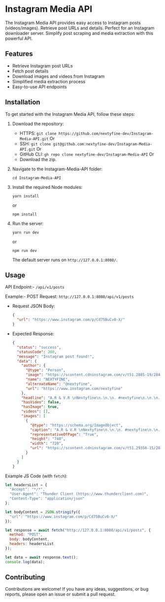 # Instagram Media API

The Instagram Media API provides easy access to Instagram posts (videos/images). Retrieve post URLs and details. Perfect for an Instagram downloader server. Simplify post scraping and media extraction with this powerful API.

## Features

- Retrieve Instagram post URLs
- Fetch post details
- Download images and videos from Instagram
- Simplified media extraction process
- Easy-to-use API endpoints

## Installation

To get started with the Instagram Media API, follow these steps:

1. Download the repository:
   - HTTPS: `git clone https://github.com/nextyfine-dev/Instagram-Media-API.git`
    Or
   - SSH: `git clone git@github.com:nextyfine-dev/Instagram-Media-API.git`
    Or
   - GitHub CLI: `gh repo clone nextyfine-dev/Instagram-Media-API`
    Or
   - Download the zip.

2. Navigate to the Instagram-Media-API folder:
   ```
   cd Instagram-Media-API
   ```

3. Install the required Node modules:
   ```
   yarn install
   ```
   or
   ```
   npm install
   ```

4. Run the server:
   ```
   yarn run dev
   ```
   or
   ```
   npm run dev
   ```
   The default server runs on `http://127.0.0.1:8080/`.

## Usage

API Endpoint:- `/api/v1/posts`

Example:-
POST Request: `http://127.0.0.1:8080/api/v1/posts`

- Request JSON Body:
  ```json
  {
    "url": "https://www.instagram.com/p/Cd75BuCv0-X/"
  }
  ```

- Expected Response:
  ```json
  {
    "status": "success",
    "statusCode": 200,
    "message": "Instagram post found!",
    "data": {
      "author": {
        "@type": "Person",
        "image": "https://scontent.cdninstagram.com/v/t51.2885-19/284537464_749720126207805_227865564929001282_n.jpg?stp=dst-jpg_s100x100&_nc_cat=106&ccb=1-7&_nc_sid=8ae9d6&_nc_ohc=xYV6H9adgHoAX-OsfYY&_nc_ht=scontent.cdninstagram.com&oh=00_AfCHTWq3I_pwNgvDKeudPgf8_sQ55BPj6i67f1nucWcSrA&oe=64B0D991",
        "name": "NEXTYFINE",
        "alternateName": "@nextyfine",
        "url": "https://www.instagram.com/nextyfine"
      },
      "headline": "A.R & V.R \nNextyfine\n.\n.\n. #nextyfine\n.\n.\n.\n#tech #technology #technologies #new #vr #ar #facebook #instadaily #it #informationtechnology #instagood #instalike #avatar #dream #info #future #art #instapic #f4f #anime #wow #l4l #img  #next #followｍe #share #all",
      "hasVideo": false,
      "hasImage": true,
      "videos": [],
      "images": [
        {
          "@type": "https://schema.org/ImageObject",
          "caption": "A.R & V.R \nNextyfine\n.\n.\n. #nextyfine\n.\n.\n.\n#tech#technology #technologies #new #vr #ar #facebook #instadaily #it #informationtechnology #instagood #instalike #avatar #dream #info #future #art #instapic #f4f #anime #wow #l4l #img  #next #followｍe #share #all",
          "representativeOfPage": "True",
          "height": "740",
          "width": "720",
          "url": "https://scontent.cdninstagram.com/v/t51.29350-15/283213452_152473727321449_1580425100400943911_n.webp?stp=dst-jpg_s640x640&_nc_cat=105&ccb=1-7&_nc_sid=8ae9d6&_nc_ohc=DGWSo2ufdH4AX_z8i_r&_nc_ht=scontent.cdninstagram.com&oh=00_AfBIHpyV2N_dmcjxbHUd_Yz6pkEJKQM4WYe2D2lVhwc8LA&oe=648E6D3D"
        }
      ]
    }
  }
  ```

Example JS Code (with `fetch`):
```javascript
let headersList = {
  "Accept": "*/*",
  "User-Agent": "Thunder Client (https://www.thunderclient.com)",
  "Content-Type": "application/json"
};

let bodyContent = JSON.stringify({
  "url": "https://www.instagram.com/p/Cd75BuCv0-X/"
});

let response = await fetch("http://127.0.0.1:8080/api/v1/posts", { 
  method: "POST",
  body: bodyContent,
  headers: headersList
});

let data = await response.text();
console.log(data);
```

## Contributing

Contributions are welcome! If you have any ideas, suggestions, or bug reports, please open an issue or submit a pull request. 
